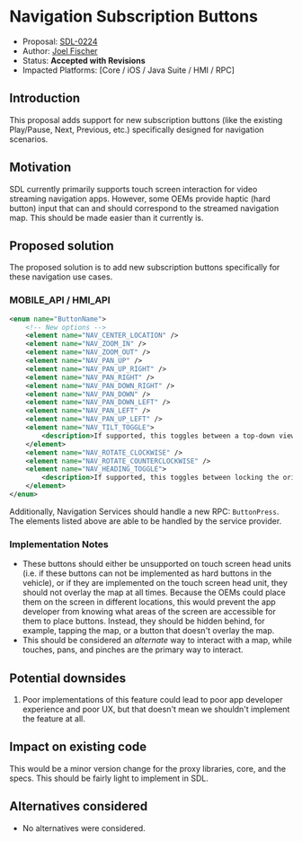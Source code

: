 # Navigation Subscription Buttons

* Proposal: [SDL-0224](0224-navigation-subscription-buttons.md)
* Author: [Joel Fischer](https://github.com/joeljfischer)
* Status: **Accepted with Revisions**
* Impacted Platforms: [Core / iOS / Java Suite / HMI / RPC]

## Introduction
This proposal adds support for new subscription buttons (like the existing Play/Pause, Next, Previous, etc.) specifically designed for navigation scenarios.

## Motivation
SDL currently primarily supports touch screen interaction for video streaming navigation apps. However, some OEMs provide haptic (hard button) input that can and should correspond to the streamed navigation map. This should be made easier than it currently is.

## Proposed solution
The proposed solution is to add new subscription buttons specifically for these navigation use cases.

### MOBILE_API / HMI_API
```xml
<enum name="ButtonName">
    <!-- New options -->
    <element name="NAV_CENTER_LOCATION" />
    <element name="NAV_ZOOM_IN" />
    <element name="NAV_ZOOM_OUT" />
    <element name="NAV_PAN_UP" />
    <element name="NAV_PAN_UP_RIGHT" />
    <element name="NAV_PAN_RIGHT" />
    <element name="NAV_PAN_DOWN_RIGHT" />
    <element name="NAV_PAN_DOWN" />
    <element name="NAV_PAN_DOWN_LEFT" />
    <element name="NAV_PAN_LEFT" />
    <element name="NAV_PAN_UP_LEFT" />
    <element name="NAV_TILT_TOGGLE">
        <description>If supported, this toggles between a top-down view and an angled/3D view. If you app supports different, but substatially similar options, then you may implement those. If you don't implement these or similar options, do not subscribe to this button.</description>
    </element>
    <element name="NAV_ROTATE_CLOCKWISE" />
    <element name="NAV_ROTATE_COUNTERCLOCKWISE" />
    <element name="NAV_HEADING_TOGGLE">
        <description>If supported, this toggles between locking the orientation to north or to the vehicle's heading. If you app supports different, but substatially similar options, then you may implement those. If you don't implement these or similar options, do not subscribe to this button.
    </element>
</enum>
```

Additionally, Navigation Services should handle a new RPC: `ButtonPress`. The elements listed above are able to be handled by the service provider.

### Implementation Notes
* These buttons should either be unsupported on touch screen head units (i.e. if these buttons can not be implemented as hard buttons in the vehicle), or if they are implemented on the touch screen head unit, they should not overlay the map at all times. Because the OEMs could place them on the screen in different locations, this would prevent the app developer from knowing what areas of the screen are accessible for them to place buttons. Instead, they should be hidden behind, for example, tapping the map, or a button that doesn't overlay the map.
* This should be considered an _alternate_ way to interact with a map, while touches, pans, and pinches are the primary way to interact.

## Potential downsides
1. Poor implementations of this feature could lead to poor app developer experience and poor UX, but that doesn't mean we shouldn't implement the feature at all.

## Impact on existing code
This would be a minor version change for the proxy libraries, core, and the specs. This should be fairly light to implement in SDL.

## Alternatives considered
* No alternatives were considered.
